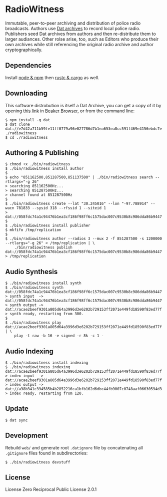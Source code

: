 # RadioWitness
Immutable, peer-to-peer archiving and distribution of police radio broadcasts. Authors use [Dat archives](https://datproject.org/) to record local police radio. Publishers seed Dat archives from authors and then re-distribute them to larger audiances. Other rolse arise, too, such as Editors who produce their own archives while still referencing the original radio archive and author cryptographically.

## Dependencies
Install [node & npm](https://nodejs.org/en/download/) then [rustc & cargo](https://www.rust-lang.org/en-US/install.html) as well. 

## Downloading
This software distrobution is itself a Dat Archive, you can get a copy of it by opening [this link](dat://e7d42a711b59fe11ff0779a96e027786d7b1ea653ea8cc591f469e4156ebdc7e) in [Beaker Browser](https://beakerbrowser.com), or from the command line:
```
$ npm install -g dat
$ dat clone dat://e7d42a711b59fe11ff0779a96e027786d7b1ea653ea8cc591f469e4156ebdc7e ./radiowitness
$ cd ./radiowitness
```

## Authoring & Publishing
```
$ chmod +x ./bin/radiowitness
$ ./bin/radiowitness install author
$
$ echo "851162500,851287500,851137500" | ./bin/radiowitness search --rtlargs="-g 26"
> searching 851162500Hz...
> searching 851287500Hz...
> channel found at 851287500Hz
$
$ ./bin/radiowitness create --lat "30.245016" --lon "-97.788914" --wacn 781833 --sysid 318 --rfssid 1 --siteid 1
> dat://058fdc74a1c94476b1ea3cf186f98ff6c1575dac007c9530b8c986dda86b9447
$
$ ./bin/radiowitness install publisher
$ mkfifo /tmp/replication
$
$ ./bin/radiowitness author --radios 3 --mux 2 -f 851287500 -s 1200000 --rtlargs="-g 26" < /tmp/replication | \
    ./bin/radiowitness publish dat://058fdc74a1c94476b1ea3cf186f98ff6c1575dac007c9530b8c986dda86b9447 > /tmp/replication
```

## Audio Synthesis
```
$ ./bin/radiowitness install synth
$ ./bin/radiowitness synth dat://058fdc74a1c94476b1ea3cf186f98ff6c1575dac007c9530b8c986dda86b9447
> synth input  -> dat://058fdc74a1c94476b1ea3cf186f98ff6c1575dac007c9530b8c986dda86b9447
> synth output -> dat://acae2beef9301a805d64a3996d3e6202b729153ff2071e449fd18590f83ed77f
> synth ready, restarting from 300.
$
$ ./bin/radiowitness play dat://acae2beef9301a805d64a3996d3e6202b729153ff2071e449fd18590f83ed77f | \
    play -t raw -b 16 -e signed -r 8k -c 1 -
```

## Audio Indexing
```
$ ./bin/radiowitness install indexing
$ ./bin/radiowitness indexing dat://acae2beef9301a805d64a3996d3e6202b729153ff2071e449fd18590f83ed77f
> index input  -> dat://acae2beef9301a805d64a3996d3e6202b729153ff2071e449fd18590f83ed77f
> index output -> dat://a38b341c394585b4b2852216ca1bfb162d6dbc44fb9007c0748aaf06630594d3
> index ready, restarting from 120.
```

## Update
```
$ dat sync
```

## Development
Rebuild `web/` and generate root `.datignore` file by concatenating all `.gitignore` files found in subdirectories:
```
$ ./bin/radiowitness devstuff
```

## License
License Zero Reciprocal Public License 2.0.1
